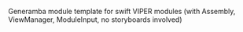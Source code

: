 Generamba module template for swift VIPER modules (with Assembly, ViewManager, ModuleInput, no storyboards involved)

